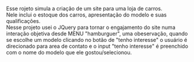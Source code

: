 Esse rojeto simula a criação de um site para uma loja de carros.
<br>Nele inclui o estoque dos carros, apresentação do modelo e suas qualificações.
<br>Nesse projeto usei o JQuery para tornar o engajamento do site numa interação objetiva desde MENU "hamburguer", uma obeservação, quando se escolhe um modelo clicando no botão de "tenho interesse" o usuário é direcionado para area de contato e o input "tenho interesse" é preenchido com o nome do modelo que ele gostou/selecionou.
